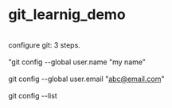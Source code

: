 # git_learnig_demo
<br> configure git: 3 steps. <br>
<br > "git config --global user.name "my name" <br>
<br> git config --global user.email "abc@email.com" <br>
<br> git config --list <br>
